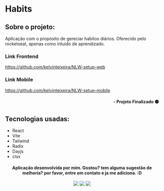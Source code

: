 # Habits

## Sobre o projeto:

Aplicação com o propósito de gereciar habitos diários. Oferecido pelo rocketseat, apenas como intuido de aprendizado.

### Link Frontend
https://github.com/kelvinteixeira/NLW-setup-web

### Link Mobile
https://github.com/kelvinteixeira/NLW-setup-mobile

#### <div align="right">- Projeto Finalizado 🟢 <div>

## Tecnologias usadas:

- React
- Vite
- Tailwind
- Radix
- Dayjs
- clsx

#### <div align="center">Aplicação desenvolvida por mim. Gostou? tem alguma sugestão de melhoria? por favor, entre em contato e ja me adiciona. :D

<div>

<div align="center"> 
  <a href="https://instagram.com/kelvinteixeira_" target="_blank"><img src="https://img.shields.io/badge/-Instagram-%23E4405F?style=for-the-badge&logo=instagram&logoColor=white" target="_blank"></a>
  <a href = "mailto:kelvin.teixeira.santos@gmail.com"><img src="https://img.shields.io/badge/-Gmail-%23333?style=for-the-badge&logo=gmail&logoColor=white" target="_blank"></a>
  <a href="https://www.linkedin.com/in/kelvin-teixeira-8707b41a8/" target="_blank"><img src="https://img.shields.io/badge/-LinkedIn-%230077B5?style=for-the-badge&logo=linkedin&logoColor=white" target="_blank"></a> 
  </div>
